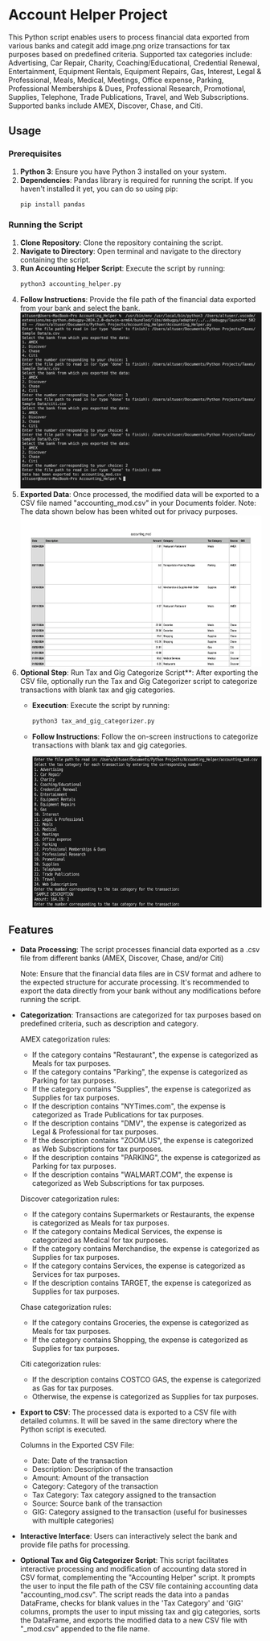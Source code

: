 # Account Helper Project

This Python script enables users to process financial data exported from various banks and categit add image.png orize transactions for tax purposes based on predefined criteria. Supported tax categories include: Advertising, Car Repair, Charity, Coaching/Educational, Credential Renewal, Entertainment, Equipment Rentals, Equipment Repairs, Gas, Interest, Legal & Professional, Meals, Medical, Meetings, Office expense, Parking, Professional Memberships & Dues, Professional Research, Promotional, Supplies, Telephone, Trade Publications, Travel, and Web Subscriptions. Supported banks include AMEX, Discover, Chase, and Citi. 

## Usage

### Prerequisites

1. **Python 3**: Ensure you have Python 3 installed on your system.
2. **Dependencies**: Pandas library is required for running the script. If you haven't installed it yet, you can do so using pip:
    ```bash
    pip install pandas
    ```

### Running the Script

1. **Clone Repository**: Clone the repository containing the script.
2. **Navigate to Directory**: Open terminal and navigate to the directory containing the script.
3. **Run Accounting Helper Script**: Execute the script by running:
    ```bash
    python3 accounting_helper.py
    ```
4. **Follow Instructions**: Provide the file path of the financial data exported from your bank and select the bank.
    ![Image Description](/Account_Helper_Run.png)
5. **Exported Data**: Once processed, the modified data will be exported to a CSV file named "accounting_mod.csv" in your Documents folder.
    Note: The data shown below has been whited out for privacy purposes. 
    <img src="Modified_Data_Blanked.png" alt="Screenshot of the exported data" width="500" height="300">
6. **Optional Step**: Run Tax and Gig Categorize Script**: After exporting the CSV file, optionally run the Tax and Gig Categorizer script to categorize transactions with blank tax and gig categories. 
    - **Execution**: Execute the script by running:
      ```bash
      python3 tax_and_gig_categorizer.py
      ```
    - **Follow Instructions**: Follow the on-screen instructions to categorize transactions with blank tax and gig categories.

        <img src="Tax_and_Gig_Categorizer_Run.png" alt="Screenshot of the Tax and Gig Categorizer scipt running" width="500" height="300">

## Features

- **Data Processing**: The script processes financial data exported as a .csv file from different banks (AMEX, Discover, Chase, and/or Citi)

    Note: Ensure that the financial data files are in CSV format and adhere to the expected structure for accurate processing. It's recommended to export the data directly from your bank without any modifications before running the script.

- **Categorization**: Transactions are categorized for tax purposes based on predefined criteria, such as description and category.

    AMEX categorization rules:
    - If the category contains "Restaurant", the expense is categorized as Meals for tax purposes.
    - If the category contains "Parking", the expense is categorized as Parking for tax purposes.
    - If the category contains "Supplies", the expense is categorized as Supplies for tax purposes.
    - If the description contains "NYTimes.com", the expense is categorized as Trade Publications for tax purposes.
    - If the description contains "DMV", the expense is categorized as Legal & Professional for tax purposes.
    - If the description contains "ZOOM.US", the expense is categorized as Web Subscriptions for tax purposes.
    - If the description contains "PARKING", the expense is categorized as Parking for tax purposes.
    - If the description contains "WALMART.COM", the expense is categorized as Web Subscriptions for tax purposes.

    Discover categorization rules:
    - If the category contains Supermarkets or Restaurants, the expense is categorized as Meals for tax purposes.
    - If the category contains Medical Services, the expense is categorized as Medical for tax purposes.
    - If the category contains Merchandise, the expense is categorized as Supplies for tax purposes.
    - If the category contains Services, the expense is categorized as Services for tax purposes.
    - If the description contains TARGET, the expense is categorized as Supplies for tax purposes.

    Chase categorization rules:
    - If the category contains Groceries, the expense is categorized as Meals for tax purposes.
    - If the category contains Shopping, the expense is categorized as Supplies for tax purposes.

    Citi categorization rules:
    - If the description contains COSTCO GAS, the expense is categorized as Gas for tax purposes.
    - Otherwise, the expense is categorized as Supplies for tax purposes.

- **Export to CSV**: The processed data is exported to a CSV file with detailed columns. It will be saved in the same directory where the Python script is executed.

    Columns in the Exported CSV File:
    - Date: Date of the transaction
    - Description: Description of the transaction
    - Amount: Amount of the transaction
    - Category: Category of the transaction
    - Tax Category: Tax category assigned to the transaction
    - Source: Source bank of the transaction
    - GIG: Category assigned to the transaction (useful for businesses with multiple categories)

- **Interactive Interface**: Users can interactively select the bank and provide file paths for processing.
- **Optional Tax and Gig Categorizer Script**: This script facilitates interactive processing and modification of accounting data stored in CSV format, complementing the "Accounting Helper" script. It prompts the user to input the file path of the CSV file containing accounting data "accounting_mod.csv". The script reads the data into a pandas DataFrame, checks for blank values in the 'Tax Category' and 'GIG' columns, prompts the user to input missing tax and gig categories, sorts the DataFrame, and exports the modified data to a new CSV file with "_mod.csv" appended to the file name.


